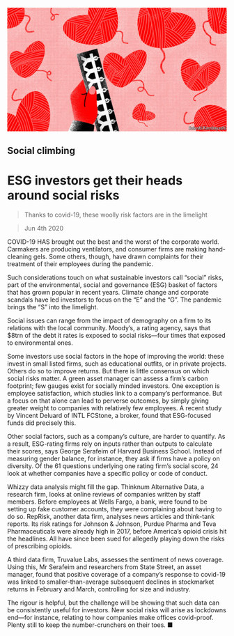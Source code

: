 ![](./images/20200606_FND001_0.jpg)

## Social climbing

# ESG investors get their heads around social risks

> Thanks to covid-19, these woolly risk factors are in the limelight

> Jun 4th 2020

COVID-19 HAS brought out the best and the worst of the corporate world. Carmakers are producing ventilators, and consumer firms are making hand-cleaning gels. Some others, though, have drawn complaints for their treatment of their employees during the pandemic.

Such considerations touch on what sustainable investors call “social” risks, part of the environmental, social and governance (ESG) basket of factors that has grown popular in recent years. Climate change and corporate scandals have led investors to focus on the “E” and the “G”. The pandemic brings the “S” into the limelight.

Social issues can range from the impact of demography on a firm to its relations with the local community. Moody’s, a rating agency, says that $8trn of the debt it rates is exposed to social risks—four times that exposed to environmental ones.

Some investors use social factors in the hope of improving the world: these invest in small listed firms, such as educational outfits, or in private projects. Others do so to improve returns. But there is little consensus on which social risks matter. A green asset manager can assess a firm’s carbon footprint; few gauges exist for socially minded investors. One exception is employee satisfaction, which studies link to a company’s performance. But a focus on that alone can lead to perverse outcomes, by simply giving greater weight to companies with relatively few employees. A recent study by Vincent Deluard of INTL FCStone, a broker, found that ESG-focused funds did precisely this.

Other social factors, such as a company’s culture, are harder to quantify. As a result, ESG-rating firms rely on inputs rather than outputs to calculate their scores, says George Serafeim of Harvard Business School. Instead of measuring gender balance, for instance, they ask if firms have a policy on diversity. Of the 61 questions underlying one rating firm’s social score, 24 look at whether companies have a specific policy or code of conduct.

Whizzy data analysis might fill the gap. Thinknum Alternative Data, a research firm, looks at online reviews of companies written by staff members. Before employees at Wells Fargo, a bank, were found to be setting up fake customer accounts, they were complaining about having to do so. RepRisk, another data firm, analyses news articles and think-tank reports. Its risk ratings for Johnson & Johnson, Purdue Pharma and Teva Pharmaceuticals were already high in 2017, before America’s opioid crisis hit the headlines. All have since been sued for allegedly playing down the risks of prescribing opioids.

A third data firm, Truvalue Labs, assesses the sentiment of news coverage. Using this, Mr Serafeim and researchers from State Street, an asset manager, found that positive coverage of a company’s response to covid-19 was linked to smaller-than-average subsequent declines in stockmarket returns in February and March, controlling for size and industry.

The rigour is helpful, but the challenge will be showing that such data can be consistently useful for investors. New social risks will arise as lockdowns end—for instance, relating to how companies make offices covid-proof. Plenty still to keep the number-crunchers on their toes. ■